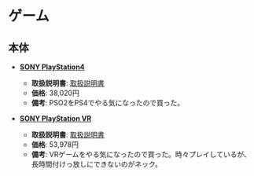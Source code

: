 ゲーム
====

本体
----

- [**SONY PlayStation4**](https://www.amazon.co.jp/dp/B0109ID8P6)
  - **取扱説明書**: [取扱説明書](http://www.jp.playstation.com/support/manual/manual_list.html)
  - **価格**: 38,020円
  - **備考**: PSO2をPS4でやる気になったので買った。

- [**SONY PlayStation VR**](https://www.amazon.co.jp/dp/B01H03FQ44)
  - **取扱説明書**: [取扱説明書](http://www.jp.playstation.com/support/manual/manual_list.html)
  - **価格**: 53,978円
  - **備考**: VRゲームをやる気になったので買った。時々プレイしているが、長時間付けっ放しにできないのがネック。

